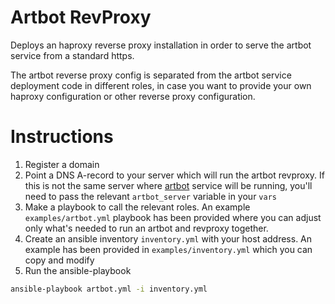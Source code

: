 # Artbot RevProxy

Deploys an haproxy reverse proxy installation in order to serve the artbot service from a standard https. 

The artbot reverse proxy config is separated from the artbot service deployment code in different roles, in case you want to provide your own haproxy configuration or other reverse proxy configuration.

# Instructions

1. Register a domain 
1. Point a DNS A-record to your server which will run the artbot revproxy. 
    If this is not the same server where [artbot](../artbot/README.md) service will be running, you'll need to pass the relevant `artbot_server` variable in your `vars`
1. Make a playbook to call the relevant roles. An example `examples/artbot.yml` playbook has been provided where you can adjust only what's needed to run an artbot and revproxy together.
1. Create an ansible inventory `inventory.yml` with your host address. An example has been provided in `examples/inventory.yml` which you can copy and modify
1. Run the ansible-playbook

```bash
ansible-playbook artbot.yml -i inventory.yml
```


